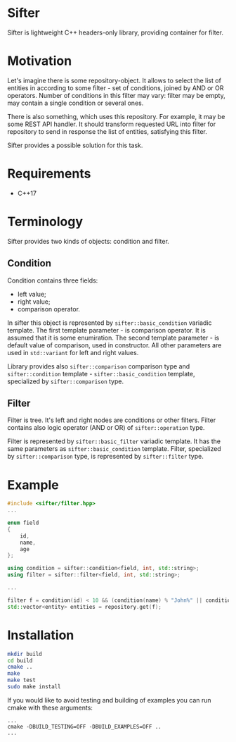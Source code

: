 # Sifter
Sifter is lightweight C++ headers-only library, providing container for filter.

# Motivation
Let's imagine there is some repository-object. It allows to select the list of entities in according to some filter - set of conditions, joined by AND or OR operators. Number of conditions in this filter may vary: filter may be empty, may contain a single condition or several ones.

There is also something, which uses this repository. For example, it may be some REST API handler. It should transform requested URL into filter for repository to send in response the list of entities, satisfying this filter.

Sifter provides a possible solution for this task.

# Requirements
* C++17

# Terminology
Sifter provides two kinds of objects: condition and filter.

## Condition
Condition contains three fields:
* left value;
* right value;
* comparison operator.

In sifter this object is represented by `sifter::basic_condition` variadic template. The first template parameter - is comparison operator. It is assumed that it is some enumiration. The second template parameter - is default value of comparison, used in constructor. All other parameters are used in `std::variant` for left and right values.

Library provides also `sifter::comparison` comparison type and `sifter::condition` template - `sifter::basic_condition` template, specialized by `sifter::comparison` type.

## Filter
Filter is tree. It's left and right nodes are conditions or other filters. Filter contains also logic operator (AND or OR) of `sifter::operation` type.

Filter is represented by `sifter::basic_filter` variadic template. It has the same parameters as `sifter::basic_condition` template. Filter, specialized by `sifter::comparison` type, is represented by `sifter::filter` type.

# Example
```C++
#include <sifter/filter.hpp>
...

enum field
{
    id,
    name,
    age
};

using condition = sifter::condition<field, int, std::string>;
using filter = sifter::filter<field, int, std::string>;

...

filter f = condition(id) < 10 && (condition(name) % "John%" || condition(age) == 20);
std::vector<entity> entities = repository.get(f);
```
# Installation
```bash
mkdir build
cd build
cmake ..
make
make test
sudo make install
```

If you would like to avoid testing and building of examples you can run cmake with these arguments:
```
...
cmake -DBUILD_TESTING=OFF -DBUILD_EXAMPLES=OFF ..
...
```
